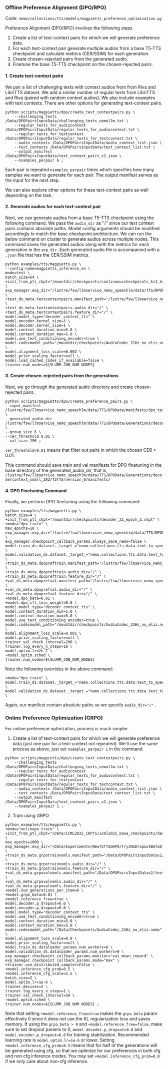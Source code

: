 ### Offline Preference Alignment (DPO/RPO)

Code: `nemo/collections/tts/models/magpietts_preference_optimization.py`

Preference Alignment (DPO/RPO) involves the following steps
1) Create a list of text-context pairs for which we will generate preference data.
2) For each text-context pair generate multiple audios from a base T5-TTS checkpoint and calculate metrics (CER/SSIM) for each generation.
3) Create chosen-rejected pairs from the generated audio.
4) Finetune the base T5-TTS checkpoint on the chosen-rejected pairs.

#### 1. Create text-context pairs
We pair a list of challenging texts with context audios from from Riva and LibriTTS dataset. We add a similar number of regular texts from LibriTTS and Riva (paired with random context audios). We also include examples with text contexts. There are other options for generating text-context pairs. 

```
python scripts/magpietts/dpo/create_text_contextpairs.py \
    --challenging_texts /Data/DPOPairsInputData/challenging_texts_nemollm.txt \
    --regular_texts_for_audiocontext /Data/DPOPairsInputData/regular_texts_for_audiocontext.txt \
    --regular_texts_for_textcontext /Data/DPOPairsInputData/regular_texts_for_textcontext.txt \
    --audio_contexts /Data/DPOPairsInputData/audio_context_list.json \
    --text_contexts /Data/DPOPairsInputData/text_context_list.txt \
    --output_manifest /Data/DPOPairsInputData/text_context_pairs_v2.json \
    --nsamples_perpair 6 ;
```
Each pair is repeated `nsamples_perpair` times which specifies how many samples we want to generate for each pair. The output manifest serves as the input for the next step.

We can also explore other options for these text-context pairs as well depending on the task. 

#### 2. Generate audios for each text-context pair

Next, we can generate audios from a base T5-TTS checkpoint using the following command. We pass the `audio_dir` as "/" since our text context pairs contains absolute paths. Model config arguments should be modified accordingly to match the base checkpoint architecture. We can run the below command on cluster to generate audios across multiple nodes. This command saves the generated audios along with the metrics for each generation in the `exp_dir`. Each generated audio file is accompanied with a `.json` file that has the CER/SSIM metrics. 


```
python examples/tts/magpietts.py \
--config-name=magpietts_inference_en \
mode=test \
batch_size=64 \
+init_from_ptl_ckpt="/mountdir/checkpoints/continuouscheckpoints_ks1_ks3/decodercontext_small_282.ckpt" \
exp_manager.exp_dir="/lustre/fsw/llmservice_nemo_speechlm/data/TTS/DPOData/Generations/decodercontext_small_282" \
+test_ds_meta.textcontextpairs.manifest_path="/lustre/fsw/llmservice_nemo_speechlm/data/TTS/DPOData/manifests/dpo_textcontext_pairs.json" \
+test_ds_meta.textcontextpairs.audio_dir="/" \
+test_ds_meta.textcontextpairs.feature_dir="/" \
model.model_type="decoder_context_tts" \
model.encoder.kernel_size=3 \
model.decoder.kernel_size=1 \
model.context_duration_min=5.0 \
model.context_duration_max=5.0 \
model.use_text_conditioning_encoder=true \
model.codecmodel_path="/mountdir/checkpoints/AudioCodec_21Hz_no_eliz.nemo" \
model.alignment_loss_scale=0.002 \
model.prior_scaling_factor=null \
model.load_cached_codes_if_available=false \
trainer.num_nodes=${SLURM_JOB_NUM_NODES}
```
#### 3. Create chosen-rejected pairs from the generations

Next, we go through the generated audio directory and create chosen-rejected pairs. 

```
python scripts/magpietts/dpo/create_preference_pairs.py \
--input_manifest /lustre/fsw/llmservice_nemo_speechlm/data/TTS/DPOData/manifests/dpo_textcontext_pairs.json \
--generated_audio_dir /lustre/fsw/llmservice_nemo_speechlm/data/TTS/DPOData/Generations/decodercontext_small_282/T5TTS/version_0/audios \
--group_size 6 \
--cer_threshold 0.01 \
--val_size 256 ;
```

`cer_threshold=0.01` means that filter out pairs in which the chosen CER > 0.01.

This command should save train and val manifests for DPO finetuning in the base directory of the generated_audio_dir, that is, `/lustre/fsw/llmservice_nemo_speechlm/data/TTS/DPOData/Generations/decodercontext_small_282/T5TTS/version_0/manifests/` 

#### 4. DPO Finetuning Command

Finally, we perform DPO finetuning using the following command:

```
python examples/tts/magpietts.py \
batch_size=4 \
+init_from_ptl_ckpt="/mountdir/checkpoints/decoder_21_epoch_2.ckpt" \
+mode="dpo_train" \
max_epochs=10 \
exp_manager.exp_dir="/lustre/fsw/llmservice_nemo_speechlm/data/TTS/DPOData/TrainingsICML/decodercontext_small_282" \
exp_manager.checkpoint_callback_params.always_save_nemo=false \
model.train_ds.dataset._target_="nemo.collections.tts.data.text_to_speech_dataset.MagpieTTSDatasetDPO" \
model.validation_ds.dataset._target_="nemo.collections.tts.data.text_to_speech_dataset.MagpieTTSDatasetDPO" \
+train_ds_meta.dpopreftrain.manifest_path="/lustre/fsw/llmservice_nemo_speechlm/data/TTS/DPOData/Generations/decodercontext_small_282/T5TTS/version_0/manifests/dpo_train_manifest.json" \
+train_ds_meta.dpopreftrain.audio_dir="/" \
+train_ds_meta.dpopreftrain.feature_dir="/" \
+val_ds_meta.dpoprefval.manifest_path="/lustre/fsw/llmservice_nemo_speechlm/data/TTS/DPOData/Generations/decodercontext_small_282/T5TTS/version_0/manifests/dpo_val_manifest.json" \
+val_ds_meta.dpoprefval.audio_dir="/" \
+val_ds_meta.dpoprefval.feature_dir="/" \
+model.dpo_beta=0.01 \
+model.dpo_sft_loss_weight=0.0 \
model.model_type="decoder_context_tts" \
model.context_duration_min=5.0 \
model.context_duration_max=5.0 \
model.use_text_conditioning_encoder=true \
model.codecmodel_path="/mountdir/checkpoints/AudioCodec_21Hz_no_eliz.nemo" \
model.alignment_loss_scale=0.001 \
model.prior_scaling_factor=null \
trainer.val_check_interval=200 \
trainer.log_every_n_steps=10 \
model.optim.lr=2e-7 \
~model.optim.sched \
trainer.num_nodes=${SLURM_JOB_NUM_NODES}
```

Note the following overrides in the above command: 

```
+mode="dpo_train" \
model.train_ds.dataset._target_="nemo.collections.tts.data.text_to_speech_dataset.MagpieTTSDatasetDPO" \
model.validation_ds.dataset._target_="nemo.collections.tts.data.text_to_speech_dataset.MagpieTTSDatasetDPO" \
```

Again, our manifest contain absolute paths so we specify `audio_dir="/"` .

### Online Preference Optimization (GRPO)

For online preference optmization, process is much simpler.

1) Create a list of text-context pairs for which we will generate preference data (just one pair for a text-context not repeated).
We'll use the same process as above, just set `nsamples_perpair 1` in the command.
```
python scripts/magpietts/dpo/create_text_contextpairs.py \
    --challenging_texts /Data/DPOPairsInputData/challenging_texts_nemollm.txt \
    --regular_texts_for_audiocontext /Data/DPOPairsInputData/regular_texts_for_audiocontext.txt \
    --regular_texts_for_textcontext /Data/DPOPairsInputData/regular_texts_for_textcontext.txt \
    --audio_contexts /Data/DPOPairsInputData/audio_context_list.json \
    --text_contexts /Data/DPOPairsInputData/text_context_list.txt \
    --output_manifest /Data/DPOPairsInputData/text_context_pairs_v2.json \
    --nsamples_perpair 1 ;
```

2. Train using GRPO

```
python examples/tts/magpietts.py \
+mode="onlinepo_train" \
+init_from_ptl_ckpt="/Data/ICML2025_CKPTS/icml2025_base_checkpoints/decodercontext_small_sp_ks3CorrectWithPrior_onlyphoneme_epoch161.ckpt" \
max_epochs=1000 \
exp_manager.exp_dir="/Data/Experiments/NewT5TTSGRPO/Try3NoDropoutBeta0.01_CFG/" \
+train_ds_meta.grpotrainnomls.manifest_path="/Data/DPOPairsInputDatav2/text_context_pairs_grpo_train_nomls.json" \
+train_ds_meta.grpotrainnomls.audio_dir="/" \
+train_ds_meta.grpotrainnomls.feature_dir="/" \
+val_ds_meta.grpovalnomls.manifest_path="/Data/DPOPairsInputDatav2/text_context_pairs_grpo_val_unseenspeakers_tinysubset.json" \
+val_ds_meta.grpovalnomls.audio_dir="/" \
+val_ds_meta.grpovalnomls.feature_dir="/" \
+model.num_generations_per_item=6 \
+model.grpo_beta=0.01 \
+model.reference_free=true \
model.decoder.p_dropout=0.0 \
model.encoder.p_dropout=0.0 \
model.model_type="decoder_context_tts" \
model.use_text_conditioning_encoder=true \
model.context_duration_min=5.0 \
model.context_duration_max=5.0 \
model.codecmodel_path="/Data/Checkpoints/AudioCodec_21Hz_no_eliz.nemo" \
model.alignment_loss_scale=0.0 \
model.prior_scaling_factor=null \
model.train_ds.dataloader_params.num_workers=0 \
model.validation_ds.dataloader_params.num_workers=0 \
exp_manager.checkpoint_callback_params.monitor="val_mean_reward" \
exp_manager.checkpoint_callback_params.mode="max" \
+trainer.use_distributed_sampler=False \
+model.inference_cfg_prob=0.5 \
+model.inference_cfg_scale=2.5 \
batch_size=2 \
model.optim.lr=1e-6 \
trainer.devices=2 \
trainer.log_every_n_steps=1 \
trainer.val_check_interval=50 \
~model.optim.sched \
trainer.num_nodes=${SLURM_JOB_NUM_NODES} ;
```

Note that setting `+model.reference_free=true` makes the `grpo_beta` param effectively 0 since it does not use the KL regularization loss and saves memory. If using the `grpo_beta > 0` and `+model.reference_free=false`, make sure to set dropout params to 0, `model.decoder.p_dropout=0.0` and
`model.encoder.p_dropout=0.0` for training stabilization. Recommended learning rate is `model.optim.lr=1e-6` or lower. Setting `+model.inference_cfg_prob=0.5` means that for half of the generations will be generated using cfg, so that we optimize for our preferences in both cfg and non cfg inference modes. You may set `+model.inference_cfg_prob=0.0` if we only care about non-cfg inference.
